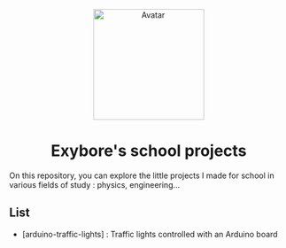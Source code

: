 <div align="center">
  <img src="public/img/avatar.jpg" width="200px" alt="Avatar"/>
  <h1>Exybore's school projects</h1>
</div>

On this repository, you can explore the little projects I made for school in various fields of study : physics, engineering...

## List

- [arduino-traffic-lights] : Traffic lights controlled with an Arduino board
